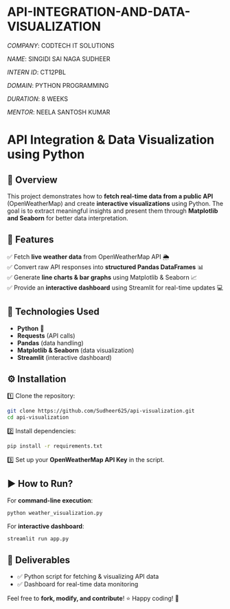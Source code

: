 # API-INTEGRATION-AND-DATA-VISUALIZATION

*COMPANY*: CODTECH IT SOLUTIONS 

*NAME*: SINGIDI SAI NAGA SUDHEER 

*INTERN ID*: CT12PBL

*DOMAIN*: PYTHON PROGRAMMING 

*DURATION*: 8 WEEKS 

*MENTOR*: NEELA SANTOSH KUMAR

 # **API Integration & Data Visualization using Python**  

## 📌 **Overview**  
This project demonstrates how to **fetch real-time data from a public API** (OpenWeatherMap) and create **interactive visualizations** using Python. The goal is to extract meaningful insights and present them through **Matplotlib and Seaborn** for better data interpretation.  

## 🚀 **Features**  
✅ Fetch **live weather data** from OpenWeatherMap API 🌦️  
✅ Convert raw API responses into **structured Pandas DataFrames** 📊  
✅ Generate **line charts & bar graphs** using Matplotlib & Seaborn 📈  
✅ Provide an **interactive dashboard** using Streamlit for real-time updates 💻  

## 🔧 **Technologies Used**  
- **Python** 🐍  
- **Requests** (API calls)  
- **Pandas** (data handling)  
- **Matplotlib & Seaborn** (data visualization)  
- **Streamlit** (interactive dashboard)  

## ⚙️ **Installation**  
1️⃣ Clone the repository:  
   ```bash
   git clone https://github.com/Sudheer625/api-visualization.git
   cd api-visualization
   ```  
2️⃣ Install dependencies:  
   ```bash
   pip install -r requirements.txt
   ```  
3️⃣ Set up your **OpenWeatherMap API Key** in the script.  

## ▶️ **How to Run?**  
For **command-line execution**:  
```bash
python weather_visualization.py
```  
For **interactive dashboard**:  
```bash
streamlit run app.py
```  

## 📌 **Deliverables**  
- ✅ Python script for fetching & visualizing API data  
- ✅ Dashboard for real-time data monitoring  

Feel free to **fork, modify, and contribute**! ⭐ Happy coding! 🚀 
